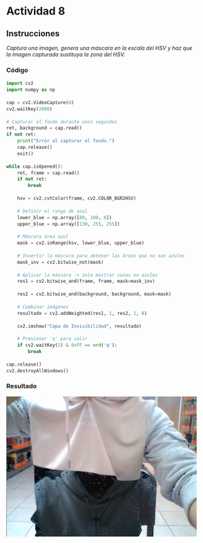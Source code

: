 # Actividad 8

## Instrucciones

*Captura una imagen, genera una máscara en la escala del HSV  y  haz que la imagen capturada sustituya la zona del HSV.*

### Código
```python
import cv2
import numpy as np

cap = cv2.VideoCapture(0)
cv2.waitKey(2000)

# Capturar el fondo durante unos segundos
ret, background = cap.read()
if not ret:
    print("Error al capturar el fondo.")
    cap.release()
    exit()

while cap.isOpened():
    ret, frame = cap.read()
    if not ret:
        break

    hsv = cv2.cvtColor(frame, cv2.COLOR_BGR2HSV)

    # Definir el rango de azul
    lower_blue = np.array([80, 100, 0])
    upper_blue = np.array([130, 255, 255]) 

    # Máscara área azul
    mask = cv2.inRange(hsv, lower_blue, upper_blue)

    # Invertir la máscara para obtener las áreas que no son azules
    mask_inv = cv2.bitwise_not(mask)

    # Aplicar la máscara -> Solo mostrar zonas no azules
    res1 = cv2.bitwise_and(frame, frame, mask=mask_inv)
    
    res2 = cv2.bitwise_and(background, background, mask=mask)

    # Combinar imágenes
    resultado = cv2.addWeighted(res1, 1, res2, 1, 0) 

    cv2.imshow("Capa de Invisibilidad", resultado)

    # Presionar 'q' para salir
    if cv2.waitKey(1) & 0xFF == ord('q'):
        break

cap.release()
cv2.destroyAllWindows()
```

### Resultado
![](Resultados/Fondo%20propio.png)
